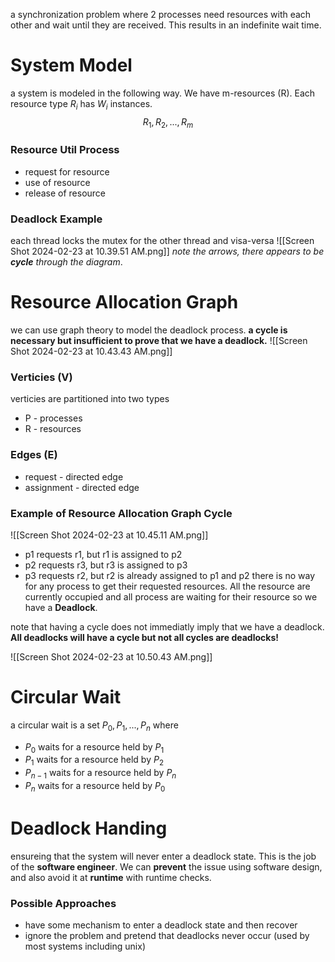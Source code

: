 a synchronization problem where 2 processes need resources with each other and wait until they are received. This results in an indefinite wait time. 

# System Model 
a system is modeled in the following way. We have m-resources (R). Each resource type $R_i$  has $W_i$ instances. 
$$R_1, R_2, ..., R_m$$
### Resource Util Process
- request for resource
- use of resource
- release of resource

### Deadlock Example 
each thread locks the mutex for the other thread and visa-versa 
![[Screen Shot 2024-02-23 at 10.39.51 AM.png]]
*note the arrows, there appears to be **cycle** through the diagram*. 


# Resource Allocation Graph
we can use graph theory to model the deadlock process. **a cycle is necessary but insufficient to prove that we have a deadlock.**
![[Screen Shot 2024-02-23 at 10.43.43 AM.png]]

### Verticies (V)
verticies are partitioned into two types 
- P - processes
- R - resources 

### Edges (E)
- request - directed edge
- assignment - directed edge 


### Example of Resource Allocation Graph Cycle

![[Screen Shot 2024-02-23 at 10.45.11 AM.png]]
- p1 requests r1, but r1 is assigned to p2
- p2 requests r3, but r3 is assigned to p3 
- p3 requests r2, but r2 is already assigned to p1 and p2 
there is no way for any process to get their requested resources. All the resource are currently occupied and all process are waiting for their resource so we have a **Deadlock**. 

note that having a cycle does not immediatly imply that we have a deadlock. **All deadlocks will have a cycle but not all cycles are deadlocks!** 

![[Screen Shot 2024-02-23 at 10.50.43 AM.png]]

# Circular Wait 
a circular wait is a set $P_0, P_1, ..., P_n$ where 
- $P_0$ waits for a resource held by $P_1$
- $P_1$ waits for a resource held by $P_2$
- $P_{n-1}$ waits for a resource held by $P_n$
- $P_n$ waits for a resource held by $P_0$

# Deadlock Handing 
ensureing that the system will never enter a deadlock state. This is the job of the **software engineer**.  We can **prevent** the issue using software design, and also avoid it at **runtime** with runtime checks. 

### Possible Approaches 
- have some mechanism to enter a deadlock state and then recover
- ignore the problem and pretend that deadlocks never occur (used by most systems including unix)
